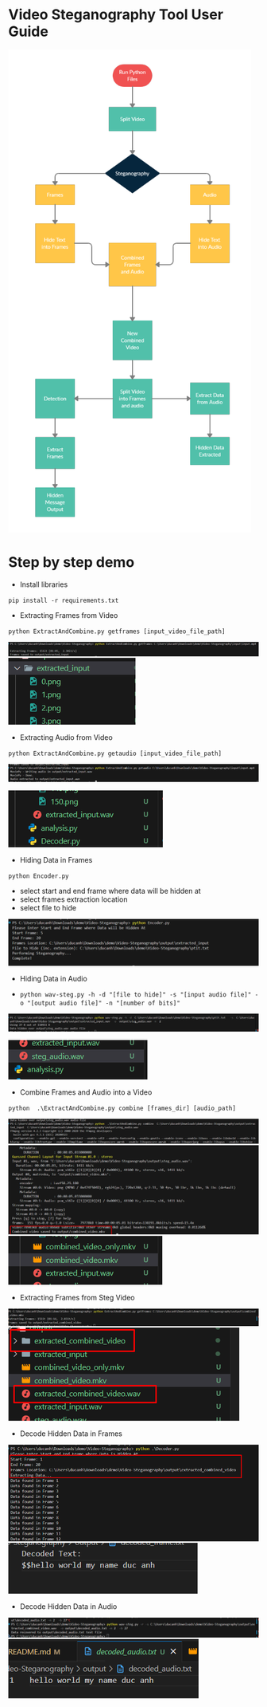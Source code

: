 # Video Steganography Tool User Guide

![alt text](image.png)

# Step by step demo

- Install libraries

`pip install -r requirements.txt`

- Extracting Frames from Video

`python ExtractAndCombine.py getframes [input_video_file_path]`

![alt text](image-1.png)
![alt text](image-2.png)

- Extracting Audio from Video

`python ExtractAndCombine.py getaudio [input_video_file_path]`

![alt text](image-3.png)

![alt text](image-4.png)

- Hiding Data in Frames

`python Encoder.py`

- select start and end frame where data will be hidden at
- select frames extraction location
- select file to hide

![alt text](image-5.png)

- Hiding Data in Audio

- `python wav-steg.py -h -d "[file to hide]" -s "[input audio file]" -o "[output audio file]" -n "[number of bits]"`

![alt text](image-6.png)

![alt text](image-7.png)

- Combine Frames and Audio into a Video

`python  .\ExtractAndCombine.py combine [frames_dir] [audio_path]`

![alt text](image-8.png)
![alt text](image-9.png)
![alt text](image-10.png)

- Extracting Frames from Steg Video

![alt text](image-11.png)
![alt text](image-12.png)

- Decode Hidden Data in Frames

![alt text](image-13.png)
![alt text](image-14.png)

- Decode Hidden Data in Audio

![alt text](image-15.png)
![alt text](image-16.png)
